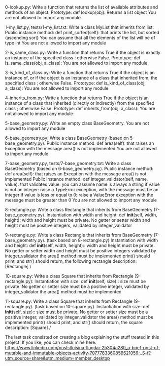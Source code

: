 0-lookup.py: Write a function that returns the list of available attributes and methods of an object:
Prototype: def lookup(obj):
Returns a list object
You are not allowed to import any module

1-my_list.py, tests/1-my_list.txt: Write a class MyList that inherits from list:
Public instance method: def print_sorted(self): that prints the list, but sorted (ascending sort)
You can assume that all the elements of the list will be of type int
You are not allowed to import any module

2-is_same_class.py: Write a function that returns True if the object is exactly an instance of the specified class ; otherwise False.
Prototype: def is_same_class(obj, a_class):
You are not allowed to import any module

3-is_kind_of_class.py: Write a function that returns True if the object is an instance of, or if the object is an instance of a class that inherited from, the specified class ; otherwise False.
Prototype: def is_kind_of_class(obj, a_class):
You are not allowed to import any module

4-inherits_from.py: Write a function that returns True if the object is an instance of a class that inherited (directly or indirectly) from the specified class ; otherwise False.
Prototype: def inherits_from(obj, a_class):
You are not allowed to import any module

5-base_geometry.py: Write an empty class BaseGeometry.
You are not allowed to import any module

6-base_geometry.py: Write a class BaseGeometry (based on 5-base_geometry.py).
Public instance method: def area(self): that raises an Exception with the message area() is not implemented
You are not allowed to import any module

7-base_geometry.py, tests/7-base_geometry.txt: Write a class BaseGeometry (based on 6-base_geometry.py).
Public instance method: def area(self): that raises an Exception with the message area() is not implemented
Public instance method: def integer_validator(self, name, value): that validates value:
you can assume name is always a string
if value is not an integer: raise a TypeError exception, with the message <name> must be an integer
if value is less or equal to 0: raise a ValueError exception with the message <name> must be greater than 0
You are not allowed to import any module

8-rectangle.py: Write a class Rectangle that inherits from BaseGeometry (7-base_geometry.py).
Instantiation with width and height: def __init__(self, width, height):
width and height must be private. No getter or setter
width and height must be positive integers, validated by integer_validator

9-rectangle.py: Write a class Rectangle that inherits from BaseGeometry (7-base_geometry.py). (task based on 8-rectangle.py)
Instantiation with width and height: def __init__(self, width, height)::
width and height must be private. No getter or setter
width and height must be positive integers validated by integer_validator
the area() method must be implemented
print() should print, and str() should return, the following rectangle description: [Rectangle] <width>/<height>

10-square.py: Write a class Square that inherits from Rectangle (9-rectangle.py):
Instantiation with size: def __init__(self, size)::
size must be private. No getter or setter
size must be a positive integer, validated by integer_validator
the area() method must be implemented

11-square.py: Write a class Square that inherits from Rectangle (9-rectangle.py). (task based on 10-square.py).
Instantiation with size: def __init__(self, size)::
size must be private. No getter or setter
size must be a positive integer, validated by integer_validator
the area() method must be implemented
print() should print, and str() should return, the square description: [Square] <width>/<height>

The last task consisted on creating a blog explaining the stuff treated in this project. If you like, you can check mine here: https://www.linkedin.com/posts/luisina-llugdar-2b304a280_a-brief-post-of-mutable-and-immutable-objects-activity-7077783360856621056-_S-f?utm_source=share&utm_medium=member_desktop
